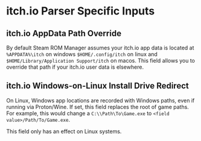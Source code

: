 # itch.io Parser Specific Inputs

## itch.io AppData Path Override
By default Steam ROM Manager assumes your itch.io app data is located at `%APPDATA%\itch` on windows `$HOME/.config/itch` on linux and `$HOME/Library/Application Support/itch` on macos.
This field allows you to override that path if your itch.io user data is elsewhere.

## itch.io Windows-on-Linux Install Drive Redirect
On Linux, Windows app locations are recorded with Windows paths, even if running via Proton/Wine. If set, this field replaces the root of game paths.
For example, this would change a `C:\\Path\To\Game.exe` to `<field value>/Path/To/Game.exe`.

This field only has an effect on Linux systems.
